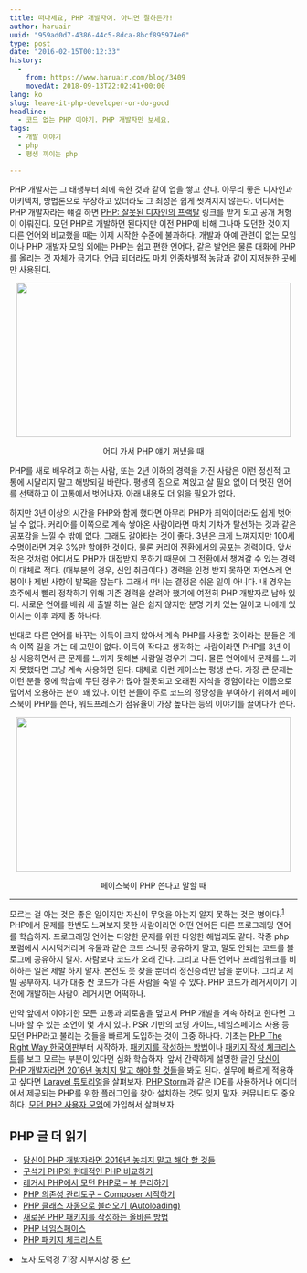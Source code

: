 ```yaml
---
title: 떠나세요, PHP 개발자여. 아니면 잘하든가!
author: haruair
uuid: "959ad0d7-4386-44c5-8dca-8bcf895974e6"
type: post
date: "2016-02-15T00:12:33"
history:
  - 
    from: https://www.haruair.com/blog/3409
    movedAt: 2018-09-13T22:02:41+00:00
lang: ko
slug: leave-it-php-developer-or-do-good
headline:
  - 코드 없는 PHP 이야기. PHP 개발자만 보세요.
tags:
  - 개발 이야기
  - php
  - 평생 까이는 php

---
```

PHP 개발자는 그 태생부터 죄에 속한 것과 같이 업을 쌓고 산다. 아무리 좋은 디자인과 아키텍처, 방법론으로 무장하고 있더라도 그 죄성은 쉽게 씻겨지지 않는다. 어디서든 PHP 개발자라는 얘길 하면 [PHP: 잘못된 디자인의 프랙탈][1] 링크를 받게 되고 공개 처형이 이뤄진다. 모던 PHP로 개발하면 된다지만 이전 PHP에 비해 그나마 모던한 것이지 다른 언어와 비교했을 때는 이제 시작한 수준에 불과하다. 개발과 아예 관련이 없는 모임이나 PHP 개발자 모임 외에는 PHP는 쉽고 편한 언어다, 같은 발언은 물론 대화에 PHP를 올리는 것 자체가 금기다. 언급 되더라도 마치 인종차별적 농담과 같이 지저분한 곳에만 사용된다.<figure style="max-width: 480px; text-align: center; margin: 0 auto;" class="wp-caption aligncenter">

<img src="https://i.giphy.com/xTiTnfXFb3lzEyAiXK.gif?resize=480%2C270" width="480" height="270" style="max-width: 100%; width:100%;" class="" data-recalc-dims="1" /><figcaption class="wp-caption-text">어디 가서 PHP 얘기 꺼냈을 때</figcaption></figure> 

PHP를 새로 배우려고 하는 사람, 또는 2년 이하의 경력을 가진 사람은 이런 정신적 고통에 시달리지 말고 해방되길 바란다. 평생의 짐으로 껴앉고 살 필요 없이 더 멋진 언어를 선택하고 이 고통에서 벗어나자. 아래 내용도 더 읽을 필요가 없다.

하지만 3년 이상의 시간을 PHP와 함께 했다면 아무리 PHP가 최악이더라도 쉽게 벗어날 수 없다. 커리어를 이쪽으로 계속 쌓아온 사람이라면 마치 기차가 탈선하는 것과 같은 공포감을 느낄 수 밖에 없다. 그래도 갈아타는 것이 좋다. 3년은 크게 느껴지지만 100세 수명이라면 겨우 3%만 할애한 것이다. 물론 커리어 전환에서의 공포는 경력이다. 앞서 적은 것처럼 어디서도 PHP가 대접받지 못하기 때문에 그 전환에서 챙겨갈 수 있는 경력이 대체로 적다. (대부분의 경우, 신입 취급이다.) 경력을 인정 받지 못하면 자연스레 연봉이나 제반 사항이 발목을 잡는다. 그래서 떠나는 결정은 쉬운 일이 아니다. 내 경우는 호주에서 빨리 정착하기 위해 기존 경력을 살려야 했기에 여전히 PHP 개발자로 남아 있다. 새로운 언어를 배워 새 출발 하는 일은 쉽지 않지만 분명 가치 있는 일이고 나에게 있어서는 이후 과제 중 하나다.

반대로 다른 언어를 바꾸는 이득이 크지 않아서 계속 PHP를 사용할 것이라는 분들은 계속 이쪽 길을 가는 데 고민이 없다. 이득이 작다고 생각하는 사람이라면 PHP를 3년 이상 사용하면서 큰 문제를 느끼지 못해본 사람일 경우가 크다. 물론 언어에서 문제를 느끼지 못했다면 그냥 계속 사용하면 된다. 대체로 이런 케이스는 평생 쓴다. 가장 큰 문제는 이런 분들 중에 학습에 무딘 경우가 많아 잘못되고 오래된 지식을 경험이라는 이름으로 덮어서 오용하는 분이 꽤 있다. 이런 분들이 주로 코드의 정당성을 부여하기 위해서 페이스북이 PHP를 쓴다, 워드프레스가 점유율이 가장 높다는 등의 이야기를 끌어다가 쓴다.<figure style="max-width: 480px; text-align: center; margin: 0 auto;" class="wp-caption aligncenter">

<img src="https://i.giphy.com/UKd9SvYEDnzlC.gif?resize=480%2C270" width="480" height="270" style="max-width: 100%; width:100%;" class="" data-recalc-dims="1" /><figcaption class="wp-caption-text">페이스북이 PHP 쓴다고 말할 때</figcaption></figure> 

* * *

모르는 걸 아는 것은 좋은 일이지만 자신이 무엇을 아는지 알지 못하는 것은 병이다.<sup id="fnref-3409-1"><a href="#fn-3409-1">1</a></sup> PHP에서 문제를 한번도 느껴보지 못한 사람이라면 어떤 언어든 다른 프로그래밍 언어를 학습하자. 프로그래밍 언어는 다양한 문제를 위한 다양한 해법과도 같다. 각종 php 포럼에서 시시덕거리며 유물과 같은 코드 스니핏 공유하지 말고, 말도 안되는 코드를 블로그에 공유하지 말자. 사람보다 코드가 오래 간다. 그리고 다른 언어나 프레임워크를 비하하는 일은 제발 하지 말자. 본전도 못 찾을 뿐더러 정신승리만 남을 뿐이다. 그리고 제발 공부하자. 내가 대충 짠 코드가 다른 사람을 죽일 수 있다. PHP 코드가 레거시이기 이전에 개발하는 사람이 레거시면 어떡하나.

만약 앞에서 이야기한 모든 고통과 괴로움을 덮고서 PHP 개발을 계속 하려고 한다면 그나마 할 수 있는 조언이 몇 가지 있다. PSR 기반의 코딩 가이드, 네임스페이스 사용 등 모던 PHP라고 불리는 것들을 빠르게 도입하는 것이 그중 하나다. 기초는 [PHP The Right Way 한국어판][2]부터 시작하자. [패키지를 작성하는 방법][3]이나 [패키지 작성 체크리스트][4]를 보고 모르는 부분이 있다면 심화 학습하자. 앞서 간략하게 설명한 글인 [당신이 PHP 개발자라면 2016년 놓치지 말고 해야 할 것들][5]을 봐도 된다. 실무에 빠르게 적용하고 싶다면 [Laravel 튜토리얼][6]을 살펴보자. [PHP Storm][7]과 같은 IDE를 사용하거나 에디터에서 제공되는 PHP를 위한 플러그인을 찾아 설치하는 것도 잊지 말자. 커뮤니티도 중요하다. [모던 PHP 사용자 모임][8]에 가입해서 살펴보자.

## PHP 글 더 읽기

<ul class="display-posts-listing">
  <li class="listing-item">
    <a class="title" href="http://www.haruair.com/blog/3286">당신이 PHP 개발자라면 2016년 놓치지 말고 해야 할 것들</a>
  </li>
  <li class="listing-item">
    <a class="title" href="http://www.haruair.com/blog/3301">구석기 PHP와 현대적인 PHP 비교하기</a>
  </li>
  <li class="listing-item">
    <a class="title" href="http://www.haruair.com/blog/3748">레거시 PHP에서 모던 PHP로 – 뷰 분리하기</a>
  </li>
  <li class="listing-item">
    <a class="title" href="http://www.haruair.com/blog/1860">PHP 의존성 관리도구 – Composer 시작하기</a>
  </li>
  <li class="listing-item">
    <a class="title" href="http://www.haruair.com/blog/2323">PHP 클래스 자동으로 불러오기 (Autoloading)</a>
  </li>
  <li class="listing-item">
    <a class="title" href="http://www.haruair.com/blog/2728">새로운 PHP 패키지를 작성하는 올바른 방법</a>
  </li>
  <li class="listing-item">
    <a class="title" href="http://www.haruair.com/blog/2843">PHP 네임스페이스</a>
  </li>
  <li class="listing-item">
    <a class="title" href="http://www.haruair.com/blog/2859">PHP 패키지 체크리스트</a>
  </li>
</ul>

<li id="fn-3409-1">
  노자 도덕경 71장 지부지상 중&#160;<a href="#fnref-3409-1">&#8617;</a> </fn></footnotes>

 [1]: http://noraesae.github.io/PHP-a-fractal-of-bad-design-kr/
 [2]: http://modernpug.github.io/php-the-right-way/
 [3]: http://haruair.com/blog/2728
 [4]: http://haruair.com/blog/2859
 [5]: http://haruair.com/blog/3286
 [6]: http://laravel.kr/docs
 [7]: https://www.jetbrains.com/phpstorm/
 [8]: https://www.facebook.com/groups/655071604594451/